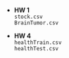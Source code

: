 - **HW 1** <br>
`stock.csv` <br>
`BrainTumor.csv`

- **HW 4** <br>
`healthTrain.csv` <br>
`healthTest.csv`
